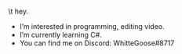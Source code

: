    \t hey.
- I’m interested in programming, editing video.  
- I’m currently learning C#.  
- You can find me on Discord: WhitteGoose#8717  
  
  
  
  
  
  											
<!---
WhitteGoose/WhitteGoose is a ✨ special ✨ repository because its `README.md` (this file) appears on your GitHub profile.
You can click the Preview link to take a look at your changes.
--->
